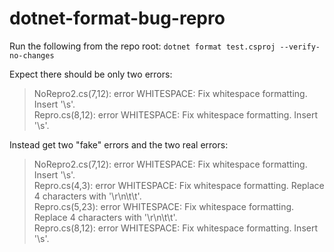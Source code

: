 # dotnet-format-bug-repro

Run the following from the repo root:
`dotnet format test.csproj --verify-no-changes`

Expect there should be only two errors:
>NoRepro2.cs(7,12): error WHITESPACE: Fix whitespace formatting. Insert '\s'.  
>Repro.cs(8,12): error WHITESPACE: Fix whitespace formatting. Insert '\s'.

Instead get two "fake" errors and the two real errors:
>NoRepro2.cs(7,12): error WHITESPACE: Fix whitespace formatting. Insert '\s'.  
Repro.cs(4,3): error WHITESPACE: Fix whitespace formatting. Replace 4 characters with '\r\n\t\t'.  
Repro.cs(5,23): error WHITESPACE: Fix whitespace formatting. Replace 4 characters with '\r\n\t\t'.  
Repro.cs(8,12): error WHITESPACE: Fix whitespace formatting. Insert '\s'.
